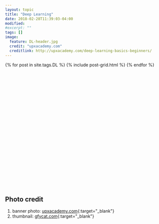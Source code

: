 ```yaml
---
layout: topic
title: "Deep Learning"
date: 2018-02-28T11:39:03-04:00
modified:
#excerpt: ""
tags: []
image:
  feature: DL-header.jpg
  credit: "upxacademy.com"
  creditlink: http://upxacademy.com/deep-learning-basics-beginners/
---
```


<div class="tiles">
{% for post in site.tags.DL %}
  {% include post-grid.html %}
{% endfor %}
</div><!-- /.tiles -->

<br><br><br><br><br><br><br><br><br><br><br><br><br><br><br><br><br><br><br><br><br><br>

## Photo credit

1. banner photo: [upxacademy.com](http://upxacademy.com/deep-learning-basics-beginners/){:target="_blank"}
2. thumbnail: [gfycat.com](https://gfycat.com/gifs/detail/ImmaterialBareEasternglasslizard){:target="_blank"}

